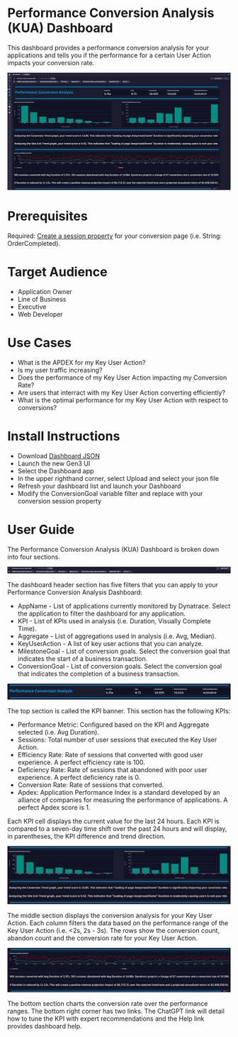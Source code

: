 # Performance Conversion Analysis (KUA) Dashboard
This dashboard provides a performance conversion analysis for your applications and tells you if the performance for a certain User Action impacts your conversion rate.

![Performance Conversion Analysis KUA Dashboard](PerformanceConversionAnalysisKUA.png)

# Prerequisites

Required: [Create a session property](https://www.dynatrace.com/support/help/platform-modules/digital-experience/custom-applications/additional-configuration/define-custom-action-and-session-properties) for your conversion page (i.e. String: OrderCompleted).

# Target Audience

- Application Owner
- Line of Business
- Executive
- Web Developer

# Use Cases

- What is the APDEX for my Key User Action?
- Is my user traffic increasing?
- Does the performance of my Key User Action impacting my Conversion Rate?
- Are users that interract with my Key User Action converting efficiently?
- What is the optimal performance for my Key User Action with respect to conversions?

# Install Instructions

- Download [Dashboard JSON](https://github.com/TechShady/Dynatrace-Dashboards-Gen3/blob/main/Performance%20Conversion%20Analysis%20(KUA).json)
- Launch the new Gen3 UI
- Select the Dashboard app
- In the upper righthand corner, select Upload and select your json file
- Refresh your dashboard list and launch your Dashboard
- Modify the ConversionGoal variable filter and replace with your conversion session property

# User Guide

The Performance Conversion Analysis (KUA) Dashboard is broken down into four sections.

![Performance Conversion Analysis (KUA) Dashboard](PerformanceConversionAnalysisKUA-0.png)

The dashboard header section has five filters that you can apply to your Performance Conversion Analysis Dashboard:
- AppName - List of applications currently monitored by Dynatrace. Select the application to filter the dashboard for any application.
- KPI - List of KPIs used in analysis (i.e. Duration, Visually Complete Time).
- Aggregate - List of aggregations used in analysis (i.e. Avg, Median).
- KeyUserAction - A list of key user actions that you can analyze.
- MilestoneGoal - List of conversion goals. Select the conversion goal that indicates the start of a business transaction.
- ConversionGoal - List of conversion goals. Select the conversion goal that indicates the completion of a business transaction.

![Performance Conversion Analysis (KUA) Dashboard](PerformanceConversionAnalysisKUA-1.png)

The top section is called the KPI banner. This section has the following KPIs:
- Performance Metric: Configured based on the KPI and Aggregate selected (i.e. Avg Duration).
- Sessions: Total number of user sessions that executed the Key User Action.
- Efficiency Rate: Rate of sessions that converted with good user experience. A perfect efficiency rate is 100.
- Deficiency Rate: Rate of sessions that abandoned with poor user experience. A perfect deficiency rate is 0.
- Conversion Rate: Rate of sessions that converted.
- Apdex: Application Performance Index is a standard developed by an alliance of companies for measuring the performance of applications. A perfect Apdex score is 1.

Each KPI cell displays the current value for the last 24 hours. Each KPI is compared to a seven-day time shift over the past 24 hours and will display, in parentheses, the KPI difference and trend direction.

![Performance Conversion Analysis (KUA) Dashboard](PerformanceConversionAnalysisKUA-2.png)

The middle section displays the conversion analysis for your Key User Action. Each column filters the data based on the performance range of the Key User Action (i.e. <2s, 2s - 3s). The rows show the conversion count, abandon count and the conversion rate for your Key User Action. 

![Performance Conversion Analysis (KUA) Dashboard](PerformanceConversionAnalysisKUA-3.png)

The bottom section charts the conversion rate over the performance ranges. The bottom right corner has two links. The ChatGPT link will detail how to tune the KPI with expert recommendations and the Help link provides dashboard help.
